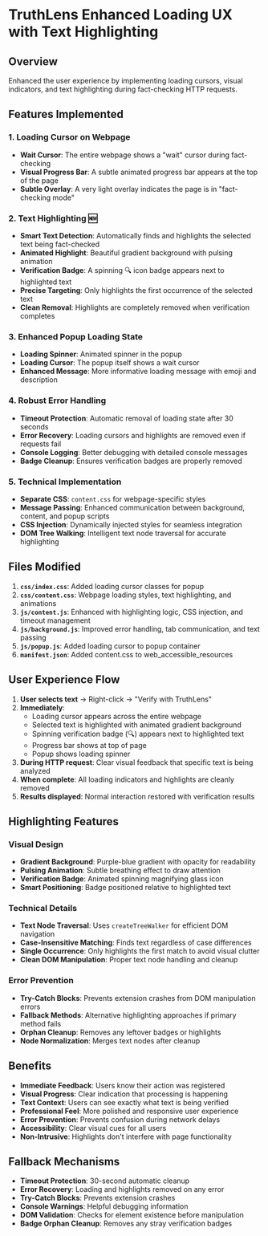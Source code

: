 # TruthLens Enhanced Loading UX with Text Highlighting

## Overview
Enhanced the user experience by implementing loading cursors, visual indicators, and text highlighting during fact-checking HTTP requests.

## Features Implemented

### 1. Loading Cursor on Webpage
- **Wait Cursor**: The entire webpage shows a "wait" cursor during fact-checking
- **Visual Progress Bar**: A subtle animated progress bar appears at the top of the page
- **Subtle Overlay**: A very light overlay indicates the page is in "fact-checking mode"

### 2. Text Highlighting 🆕
- **Smart Text Detection**: Automatically finds and highlights the selected text being fact-checked
- **Animated Highlight**: Beautiful gradient background with pulsing animation
- **Verification Badge**: A spinning 🔍 icon badge appears next to highlighted text
- **Precise Targeting**: Only highlights the first occurrence of the selected text
- **Clean Removal**: Highlights are completely removed when verification completes

### 3. Enhanced Popup Loading State
- **Loading Spinner**: Animated spinner in the popup
- **Loading Cursor**: The popup itself shows a wait cursor
- **Enhanced Message**: More informative loading message with emoji and description

### 4. Robust Error Handling
- **Timeout Protection**: Automatic removal of loading state after 30 seconds
- **Error Recovery**: Loading cursors and highlights are removed even if requests fail
- **Console Logging**: Better debugging with detailed console messages
- **Badge Cleanup**: Ensures verification badges are properly removed

### 5. Technical Implementation
- **Separate CSS**: `content.css` for webpage-specific styles
- **Message Passing**: Enhanced communication between background, content, and popup scripts
- **CSS Injection**: Dynamically injected styles for seamless integration
- **DOM Tree Walking**: Intelligent text node traversal for accurate highlighting

## Files Modified

1. **`css/index.css`**: Added loading cursor classes for popup
2. **`css/content.css`**: Webpage loading styles, text highlighting, and animations  
3. **`js/content.js`**: Enhanced with highlighting logic, CSS injection, and timeout management
4. **`js/background.js`**: Improved error handling, tab communication, and text passing
5. **`js/popup.js`**: Added loading cursor to popup container
6. **`manifest.json`**: Added content.css to web_accessible_resources

## User Experience Flow

1. **User selects text** → Right-click → "Verify with TruthLens"
2. **Immediately**: 
   - Loading cursor appears across the entire webpage
   - Selected text is highlighted with animated gradient background
   - Spinning verification badge (🔍) appears next to highlighted text
   - Progress bar shows at top of page
   - Popup shows loading spinner
3. **During HTTP request**: Clear visual feedback that specific text is being analyzed
4. **When complete**: All loading indicators and highlights are cleanly removed
5. **Results displayed**: Normal interaction restored with verification results

## Highlighting Features

### Visual Design
- **Gradient Background**: Purple-blue gradient with opacity for readability
- **Pulsing Animation**: Subtle breathing effect to draw attention
- **Verification Badge**: Animated spinning magnifying glass icon
- **Smart Positioning**: Badge positioned relative to highlighted text

### Technical Details
- **Text Node Traversal**: Uses `createTreeWalker` for efficient DOM navigation
- **Case-Insensitive Matching**: Finds text regardless of case differences
- **Single Occurrence**: Only highlights the first match to avoid visual clutter
- **Clean DOM Manipulation**: Proper text node handling and cleanup

### Error Prevention
- **Try-Catch Blocks**: Prevents extension crashes from DOM manipulation errors
- **Fallback Methods**: Alternative highlighting approaches if primary method fails
- **Orphan Cleanup**: Removes any leftover badges or highlights
- **Node Normalization**: Merges text nodes after cleanup

## Benefits

- **Immediate Feedback**: Users know their action was registered
- **Visual Progress**: Clear indication that processing is happening  
- **Text Context**: Users can see exactly what text is being verified
- **Professional Feel**: More polished and responsive user experience
- **Error Prevention**: Prevents confusion during network delays
- **Accessibility**: Clear visual cues for all users
- **Non-Intrusive**: Highlights don't interfere with page functionality

## Fallback Mechanisms

- **Timeout Protection**: 30-second automatic cleanup
- **Error Recovery**: Loading and highlights removed on any error
- **Try-Catch Blocks**: Prevents extension crashes
- **Console Warnings**: Helpful debugging information
- **DOM Validation**: Checks for element existence before manipulation
- **Badge Orphan Cleanup**: Removes any stray verification badges
